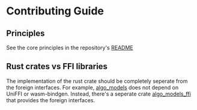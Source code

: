 # Contributing Guide

## Principles

See the core principles in the repository's [README](../../README.md)

## Rust crates vs FFI libraries

The implementation of the rust crate should be completely seperate from the foreign interfaces. For example, [algo_models](../crates/algo_models/) does not depend on UniFFI or wasm-bindgen. Instead, there's a seperate crate [algo_models_ffi](../crates/algo_models_ffi/) that provides the foreign interfaces.
